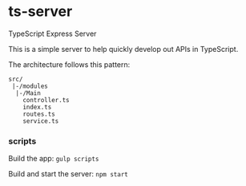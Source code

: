# ts-server
TypeScript Express Server

This is a simple server to help quickly develop out APIs in TypeScript.

The architecture follows this pattern:
```
src/
 |-/modules
  |-/Main
    controller.ts
    index.ts
    routes.ts
    service.ts
```



### scripts
Build the app: 
`gulp scripts`

Build and start the server:
`npm start`

